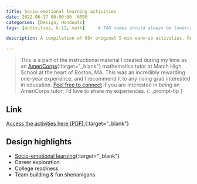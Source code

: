 ```yaml
---
title: Socio-emotional learning activities
date: 2022-06-17 00:00:00 -0500
categories: [Design, Handouts]
tags: [activities, k-12, math]     # TAG names should always be lowercase

description: A compilation of 60+ original 5-min warm-up activities. Recommended for grade 9-10 small group instruction but can be adapted for any audience.

---
```


> This is a part of the instructional material I created during my time as an [AmeriCorps](https://americorps.gov/){:target="_blank"} mathematics tutor at Match High School at the heart of Boston, MA. This was an incredibly rewarding one-year experience, and I recommend it to any rising grad interested in education. [Feel free to connect](mailto:xinhuixu02@gmail.com) if you are interested in being an AmeriCorps tutor; I'd love to share my experiences.
{: .prompt-tip }

## Link

[Access the activities here (PDF).](../../assets/lib/SEL-compilation-Xinhui.pdf){:target="_blank"}

## Design highlights

- [Socio-emotional learning](https://safesupportivelearning.ed.gov/hot-topics/social-emotional-learning){:target="_blank"}
- Career exploration
- College readiness
- Team building & fun shenanigans

